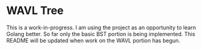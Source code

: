 # WAVL Tree

This is a work-in-progress. I am using the project as an opportunity to learn Golang better.
So far only the basic BST portion is being implemented. This README will be updated when work on the WAVL portion has begun.
